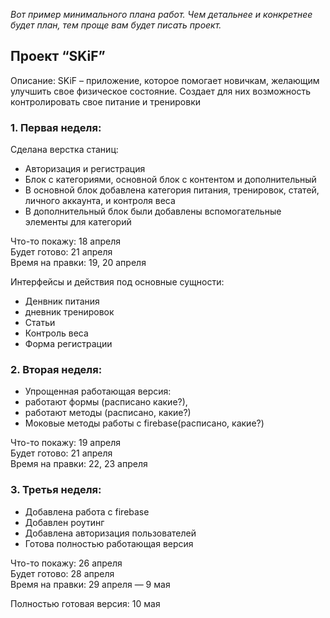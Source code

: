 *Вот пример минимального плана работ. Чем детальнее и конкретнее будет план, тем проще вам будет писать проект.*

## Проект “SKiF”

Описание:
SKiF – приложение, которое помогает новичкам, желающим улучшить свое физическое состояние. Создает для них возможность контролировать свое питание и тренировки


### 1. Первая неделя: 

Сделана верстка станиц:
- Авторизация и регистрация 
- Блок с категориями, основной блок с контентом и дополнительный
- В основной блок добавлена категория питания, тренировок, статей, личного аккаунта, и контроля веса
- В дополнительный блок были добавлены вспомогательные элементы для категорий

Что-то покажу: 18 апреля  
Будет готово: 21 апреля  
Время на правки: 19, 20 апреля

Интерфейсы и действия под основные сущности:
- Денвник питания
- дневник тренировок
- Статьи
- Контроль веса
- Форма регистрации

### 2. Вторая неделя:

- Упрощенная работающая версия: 
- работают формы (расписано какие?), 
- работают методы (расписано, какие?)
- Моковые методы работы с firebase(расписано, какие?)

Что-то покажу: 19 апреля  
Будет готово: 21 апреля  
Время на правки: 22, 23 апреля

### 3. Третья неделя:

- Добавлена работа с firebase
- Добавлен роутинг
- Добавлена авторизация пользователей
- Готова полностью работающая версия

Что-то покажу: 26 апреля  
Будет готово: 28 апреля  
Время на правки: 29 апреля — 9 мая

Полностью готовая версия: 10 мая
